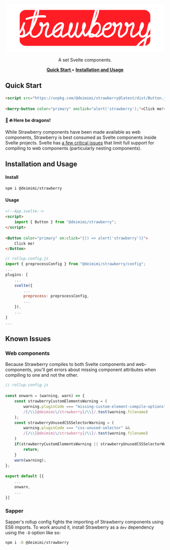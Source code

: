 <p align="center">
    <a href="#"><img src="./assets/strawberry_logo.png" height="150px" /></a>
</p>

<p align="center">
    A set Svelte components.<br/>
</p>

<p align="center">
    <a href="#quick-start"><strong> Quick Start </strong></a> •
    <a href="#installation-and-usage"><strong>Installation and Usage</strong></a> <!--•
    <a href="#attribution"><strong>Attribution</strong></a-->
</p>

## Quick Start
```html
<script src="https://unpkg.com/@deimimi/strawberry@latest/dist/Button.js"></script>

<berry-button color="primary" onclick="alert('strawberry');">Click me!</berry-button>
```
#### 🐉 🔥 Here be dragons!
While Strawberry components have been made available as web components, 
Strawberry is best consumed as Svelte components inside Svelte projects. Svelte has [a few critical issues](https://github.com/sveltejs/svelte/issues?q=is%3Aissue+is%3Aopen+label%3A%22custom+element%22) that limit full
support for compiling to web components (particularly nesting components).

## Installation and Usage
#### Install
```bash
npm i @deimimi/strawberry
```

#### Usage
```html
<!--App.svelte-->
<script>
    import { Button } from "@deimimi/strawberry";
</script>

<Button color="primary" on:click="{() => alert('strawberry')}">
    Click me!
</Button>
```
```javascript
// rollup.config.js
import { preprocessConfig } from "@deimimi/strawberry/config";
...
plugins: [
    ...
    svelte({
        ...
        preprocess: preprocessConfig,
        ...
    }),
    ...
]
...
```

## Known Issues
### Web components
Because Strawberry compiles to both Svelte components and web-components, you'll get 
errors about missing component attributes when compiling to one and not the other.

```javascript
// rollup.config.js

const onwarn = (warning, warn) => {
    const strawberryCustomElementsWarning = (
        warning.pluginCode === "missing-custom-element-compile-options" && 
        /[/\\]@deimimi\/strawberry[/\\]/.test(warning.filename)
    );
    const strawberryUnusedCSSSelectorWarning = (
        warning.pluginCode === "css-unused-selector" &&
        /[/\\]@deimimi\/strawberry[/\\]/.test(warning.filename)
    )
	if(strawberryCustomElementsWarning || strawberryUnusedCSSSelectorWarning){
		return;
	}
	warn(warning);
};

export default [{
    ...
    onwarn,
    ...
}]
```

### Sapper
Sapper's rollup config fights the importing of Strawberry components using ES6 imports. To work around it,
install Strawberry as a `dev` dependency using the `-D` option like so:
```bash
npm i -D @deimimi/strawberry
```
<!--
## Attribution
The Strawberry logo was created using the Winnie font.-->